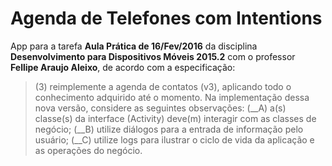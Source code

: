 # Agenda de Telefones com Intentions

App para a tarefa **Aula Prática de 16/Fev/2016** da disciplina **Desenvolvimento para Dispositivos Móveis 2015.2** com o professor **Fellipe Araujo Aleixo**, de acordo com a especificação:

> (3) reimplemente a agenda de contatos (v3), aplicando todo o conhecimento adquirido até o momento. Na implementação dessa nova versão, considere as seguintes observações:
(__A) a(s) classe(s) da interface (Activity) deve(m) interagir com as classes de negócio;
(__B) utilize diálogos para a entrada de informação pelo usuário;
(__C) utilize logs para ilustrar o ciclo de vida da aplicação e as operações do negócio.